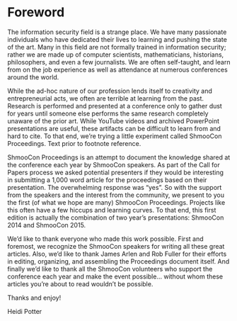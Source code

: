 # Foreword

The information security field is a strange place. We have many passionate individuals who have dedicated their lives to learning and pushing the state of the art. Many in this field are not formally trained in information security; rather we are made up of computer scientists, mathematicians, historians, philosophers, and even a few journalists. We are often self-taught, and learn from on the job experience as well as attendance at numerous conferences around the world.

While the ad-hoc nature of our profession lends itself to creativity and entrepreneurial acts, we often are terrible at learning from the past. Research is performed and presented at a conference only to gather dust for years until someone else performs the same research completely unaware of the prior art. While YouTube videos and archived PowerPoint presentations are useful, these artifacts can be difficult to learn from and hard to cite. To that end, we’re trying a little experiment called ShmooCon Proceedings. Text prior to footnote reference.

ShmooCon Proceedings is an attempt to document the knowledge shared at the conference each year by ShmooCon speakers. As part of the Call for Papers process we asked potential presenters if they would be interesting in submitting a 1,000 word article for the proceedings based on their presentation. The overwhelming response was “yes”. So with the support from the speakers and the interest from the community, we present to you the first (of what we hope are many) ShmooCon Proceedings.  Projects like this often have a few hiccups and learning curves.  To that end, this first edition is actually the combination of two year’s presentations: ShmooCon 2014 and ShmooCon 2015.

We’d like to thank everyone who made this work possible. First and foremost, we recognize the ShmooCon speakers for writing all these great articles. Also, we’d like to thank James Arlen and Rob Fuller for their efforts in editing, organizing, and assembling the Proceedings document itself. And finally we’d like to thank all the ShmooCon volunteers who support the conference each year and make the event possible… without whom these articles you’re about to read wouldn’t be possible.

Thanks and enjoy!

Heidi Potter

